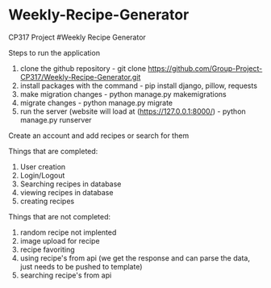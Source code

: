 # Weekly-Recipe-Generator
CP317 Project
#Weekly Recipe Generator

Steps to run the application
1. clone the github repository - git clone https://github.com/Group-Project-CP317/Weekly-Recipe-Generator.git
2. install packages with the command - pip install django, pillow, requests
4. make migration changes - python manage.py makemigrations
5. migrate changes - python manage.py migrate
6. run the server (website will load at (https://127.0.0.1:8000/) - python manage.py runserver

Create an account and add recipes or search for them

Things that are completed:
1. User creation
2. Login/Logout
3. Searching recipes in database
4. viewing recipes in database
5. creating recipes

Things that are not completed:
1. random recipe not implented
2. image upload for recipe
3. recipe favoriting
4. using recipe's from api (we get the response and can parse the data, just needs to be pushed to template)
5. searching recipe's from api
